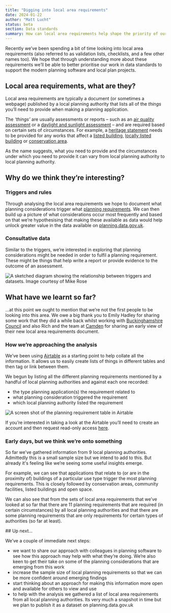 ```yaml
---
title: "Digging into local area requirements"
date: 2024-01-22
author: "Matt Lucht"
status: beta
section: Data standards
summary: How can local area requirements help shape the priority of our data standards work.
---
```


Recently we’ve been spending a bit of time looking into local area requirements (also referred to as validation lists, checklists, and a few other names too). We hope that through understanding more about these requirements we’ll be able to better prioritise our work in data standards to support the modern planning software and local plan projects.

## Local area requirements, what are they?

Local area requirements are typically a document (or sometimes a webpage) published by a local planning authority that lists all of the _things_ you’ll need to provide when making a planning application.

The _‘things’_ are usually assessments or reports – such as an [air quality assessment](https://www.gov.uk/guidance/air-quality--3#what-is-the-role-of-plan-making-with-regard-to-air-quality) or a [daylight and sunlight assessment](https://www.camden.gov.uk/daylight-and-sunlight-assessment) – and are required based on certain sets of circumstances. For example, a [heritage statement](https://www.camden.gov.uk/heritage-statements) needs to be provided for any works that affect a [listed building](https://www.planning.data.gov.uk/dataset/listed-building), [locally listed building](https://www.planning.data.gov.uk/dataset/locally-listed-building) or [conservation area](https://www.planning.data.gov.uk/dataset/conservation-area).

As the name suggests, what you need to provide and the circumstances under which you need to provide it can vary from local planning authority to local planning authority.

## Why do we think they’re interesting?

### Triggers and rules

Through analysing the local area requirements we hope to document what planning considerations trigger what [planning requirements](https://digital-land.github.io/data-standards/what-we-are-working-on/planning-consideration/). We can then build up a picture of what considerations occur most frequently and based on that we’re hypothesising that making these available as data would help unlock greater value in the data available on [planning.data.gov.uk](https://planning.data.gov.uk).

### Consultative data

Similar to the triggers, we’re interested in exploring that planning considerations might be needed in order to fulfil a planning requirement. These might be things that help write a report or provide evidence to the outcome of an assessment.

![A sketched diagram showing the relationship between triggers and datasets. Image courtesy of Mike Rose](/images/diagrams/datasets-and-triggers.png)

## What have we learnt so far?

…at this point we ought to mention that we’re not the first people to be looking into this area. We owe a big thank you to Emily Hadley for sharing some work that they did a while back whilst working with [Buckinghamshire Council](https://www.buckinghamshire.gov.uk/) and also Rich and the team at [Camden](https://www.camden.gov.uk/) for sharing an early view of their new local area requirements document.

### How we’re approaching the analysis

We’ve been using [Airtable](https://airtable.com/) as a starting point to help collate all the information. It allows us to easily create lists of things in different tables and then tag or link between them.

We begun by listing all the different planning requirements mentioned by a handful of local planning authorities and against each one recorded:

* the type planning application(s) the requirement related to
* what planning consideration triggered the requirement
* which local planning authority listed the requirement 

![A screen shot of the planning requirement table in Airtable](/images/diagrams/local-area-requirement-analysis.png)

If you’re interested in taking a look at the Airtable you’ll need to create an account and then request read-only access [here](https://airtable.com/invite/l?inviteId=invlRcIOlr5syXxlx&inviteToken=e2ccc363be8acab50ae87948f89560021927bf0310d9e92918391650491c6c14&utm_medium=email&utm_source=product_team&utm_content=transactional-alerts).

### Early days, but we think we’re onto something

So far we’ve gathered information from 9 local planning authorities. Admittedly this is a small sample size but we intend to add to this. But already it's feeling like we’re seeing some useful insights emerge.

For example, we can see that applications that relate to (or are in the proximity of) buildings of a particular use type trigger the most planning requirements. This is closely followed by conservation areas, community facilities, listed buildings and open space.

We can also see that from the sets of local area requirements that we’ve looked at so far that there are 11 planning requirements that are required (in certain circumstances) by all local planning authorities and that there are some planning requirements that are only requirements for certain types of authorities (so far at least).

## Up next...

We’ve a couple of immediate next steps:

* we want to share our approach with colleagues in planning software to see how this approach may help with what they’re doing. We’re also keen to get their take on some of the planning considerations that are emerging from this work
* increase the sample size of local planning requirements so that we can be more confident around emerging findings
* start thinking about an approach for making this information more open and available for others to view and use
* to help with the analysis we gathered a list of local area requirements from all local planning authorities. Its very much a snapshot in time but we plan to publish it as a dataset on planning.data.gov.uk 